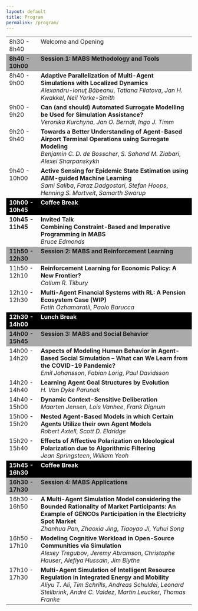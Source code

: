 ```yaml
---
layout: default
title: Program
permalink: /program/
---
```


<table id="mabs2023-schedule">
  <tbody>
    <tr>
      <td align="left" valign="top" style="width: 17%;">8h30 - 8h40</td>
      <td align="left" valign="top">Welcome and Opening</td>
    </tr>
    <tr style="background-color: darkgray;">
      <td align="left" valign="top"><b>8h40 - 10h00</b></td>
      <td align="left" valign="top"><b>Session 1: MABS Methodology and Tools</b></td>
    </tr>
    <tr>
      <td align="left" valign="top">8h40 - 9h00</td>
      <td align="left" valign="top"><b>Adaptive Parallelization of Multi-Agent Simulations with Localized Dynamics</b><br/><i>Alexandru-Ionuţ Băbeanu</i>, <i>Tatiana Filatova</i>, <i>Jan H. Kwakkel</i>, <i>Neil Yorke-Smith</i></td>
    </tr>
    <tr>
      <td align="left" valign="top">9h00 - 9h20</td>
      <td align="left" valign="top"><b>Can (and should) Automated Surrogate Modelling be Used for Simulation Assistance?</b><br/><i>Veronika Kurchyna</i>, <i>Jan O. Berndt</i>, <i>Ingo J. Timm</i></td>
    </tr>
    <tr>
      <td align="left" valign="top">9h20 - 9h40</td>
      <td align="left" valign="top"><b>Towards a Better Understanding of Agent-Based Airport Terminal Operations using Surrogate Modeling</b><br/><i>Benjamin C. D. de Bosscher</i>, <i>S. Sahand M. Ziabari</i>, <i>Alexei Sharpanskykh</i></td>
    </tr>
    <tr>
      <td align="left" valign="top">9h40 - 10h00</td>
      <td align="left" valign="top"><b>Active Sensing for Epidemic State Estimation using ABM-guided Machine Learning</b><br/><i>Sami Saliba</i>, <i>Faraz Dadgostari</i>, <i>Stefan Hoops</i>, <i>Henning S. Mortveit</i>, <i>Samarth Swarup</i></td>
    </tr>
    <tr style="background-color: black; color: white;">
      <td align="left" valign="top"><b>10h00 - 10h45</b></td>
      <td align="left" valign="top"><b>Coffee Break</b></td>
    </tr>
    <tr>
      <td align="left" valign="top"><b>10h45 - 11h45</b></td>
      <td align="left" valign="top"><b>Invited Talk</b><br/><b>Combining Constraint-Based and Imperative Programming in MABS</b><br/><i>Bruce Edmonds</i></td>
    </tr>
    <tr style="background-color: darkgray;">
      <td align="left" valign="top"><b>11h50 - 12h30</b></td>
      <td align="left" valign="top"><b>Session 2: MABS and Reinforcement Learning</b></td>
    </tr>
    <tr>
      <td align="left" valign="top">11h50 - 12h10</td>
      <td align="left" valign="top"><b>Reinforcement Learning for Economic Policy: A New Frontier?</b><br/><i>Callum R. Tilbury</i></td>
    </tr>
    <tr>
      <td align="left" valign="top">12h10 - 12h30</td>
      <td align="left" valign="top"><b>Multi-Agent Financial Systems with RL: A Pension Ecosystem Case (WIP)</b><br/><i>Fatih Ozhamaratli</i>, <i>Paolo Barucca</i></td>
    </tr>
    <tr style="background-color: black; color: white;">
      <td align="left" valign="top"><b>12h30 - 14h00</b></td>
      <td align="left" valign="top"><b>Lunch Break</b></td>
    </tr>
    <tr style="background-color: darkgray;">
      <td align="left" valign="top"><b>14h00 - 15h45</b></td>
      <td align="left" valign="top"><b>Session 3: MABS and Social Behavior</b></td>
    </tr>
    <tr>
      <td align="left" valign="top">14h00 - 14h20</td>
      <td align="left" valign="top"><b>Aspects of Modeling Human Behavior in Agent-Based Social Simulation – What can We Learn from the COVID-19 Pandemic?</b><br/><i>Emil Johansson</i>, <i>Fabian Lorig</i>, <i>Paul Davidsson</i></td>
    </tr>
    <tr>
      <td align="left" valign="top">14h20 - 14h40</td>
      <td align="left" valign="top"><b>Learning Agent Goal Structures by Evolution</b><br/><i>H. Van Dyke Parunak</i></td>
    </tr>
    <tr>
      <td align="left" valign="top">14h40 - 15h00</td>
      <td align="left" valign="top"><b>Dynamic Context-Sensitive Deliberation</b><br/><i>Maarten Jensen</i>, <i>Lois Vanhee</i>, <i>Frank Dignum</i></td>
    </tr>
    <tr>
      <td align="left" valign="top">15h00 - 15h20</td>
      <td align="left" valign="top"><b>Nested Agent-Based Models in which Certain Agents Utilize their own Agent Models</b><br/><i>Robert Axtell</i>, <i>Scott D. Eldridge</i></td>
    </tr>
    <tr>
      <td align="left" valign="top">15h20 - 15h40</td>
      <td align="left" valign="top"><b>Effects of Affective Polarization on Ideological Polarization due to Algorithmic Filtering</b><br/><i>Jean Springsteen</i>, <i>William Yeoh</i></td>
    </tr>
    <tr style="background-color: black; color: white;">
      <td align="left" valign="top"><b>15h45 - 16h30</b></td>
      <td align="left" valign="top"><b>Coffee Break</b></td>
    </tr>
    <tr style="background-color: darkgray;">
      <td align="left" valign="top"><b>16h30 - 17h30</b></td>
      <td align="left" valign="top"><b>Session 4: MABS Applications</b></td>
    </tr>
    <tr>
      <td align="left" valign="top">16h30 - 16h50</td>
      <td align="left" valign="top"><b>A Multi-Agent Simulation Model considering the Bounded Rationality of Market Participants: An Example of GENCOs Participation in the Electricity Spot Market</b><br/><i>Zhanhua Pan</i>, <i>Zhaoxia Jing</i>, <i>Tiaoyao Ji</i>, <i>Yuhui Song</i></td>
    </tr>
    <tr>
      <td align="left" valign="top">16h50 - 17h10</td>
      <td align="left" valign="top"><b>Modeling Cognitive Workload in Open-Source Communities via Simulation</b><br/><i>Alexey Tregubov</i>, <i>Jeremy Abramson</i>, <i>Christophe Hauser</i>, <i>Alefiya Hussain</i>, <i>Jim Blythe</i></td>
    </tr>
    <tr>
      <td align="left" valign="top">17h10 - 17h30</td>
      <td align="left" valign="top"><b>Multi-Agent Simulation of Intelligent Resource Regulation in Integrated Energy and Mobility</b><br/><i>Aliyu T. Ali</i>, <i>Tim Schrills</i>, <i>Andreas Schuldei</i>, <i>Leonard Stellbrink</i>, <i>André C. Valdez</i>, <i>Martin Leucker</i>, <i>Thomas Franke</i></td>
    </tr>
  </tbody>
</table>
